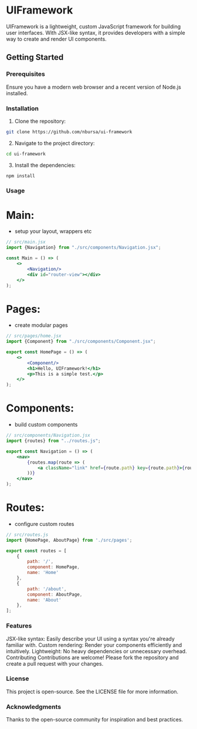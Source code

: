 # UIFramework

UIFramework is a lightweight, custom JavaScript framework for building user interfaces. With JSX-like syntax, it provides developers with a simple way to create and render UI components.

## Getting Started

### Prerequisites

Ensure you have a modern web browser and a recent version of Node.js installed.

### Installation

1. Clone the repository:
```bash
git clone https://github.com/nbursa/ui-framework
```
2. Navigate to the project directory:
```bash
cd ui-framework
```
3. Install the dependencies:
```bash
npm install
```

### Usage

# Main:
* setup your layout, wrappers etc

```jsx
// src/main.jsx
import {Navigation} from "./src/components/Navigation.jsx";

const Main = () => (
    <>
        <Navigation/>
        <div id="router-view"></div>
    </>
);
```

# Pages:
* create modular pages

```jsx
// src/pages/home.jsx
import {Component} from "./src/components/Component.jsx";

export const HomePage = () => (
    <>
        <Component/>
        <h1>Hello, UIFramework!</h1>
        <p>This is a simple test.</p>
    </>
);
```


# Components:
* build custom components

```jsx
// src/components/Navigation.jsx
import {routes} from "../routes.js";

export const Navigation = () => (
    <nav>
        {routes.map(route => (
            <a className="link" href={route.path} key={route.path}>{route.name}</a>
        ))}
    </nav>
);
```

# Routes:
* configure custom routes

```jsx
// src/routes.js
import {HomePage, AboutPage} from './src/pages';

export const routes = [
    {
        path: '/',
        component: HomePage,
        name: 'Home'
    },
    {
        path: '/about',
        component: AboutPage,
        name: 'About'
    },
];
```

### Features

JSX-like syntax: Easily describe your UI using a syntax you're already familiar with.
Custom rendering: Render your components efficiently and intuitively.
Lightweight: No heavy dependencies or unnecessary overhead.
Contributing
Contributions are welcome! Please fork the repository and create a pull request with your changes.

### License
This project is open-source. See the LICENSE file for more information.

### Acknowledgments
Thanks to the open-source community for inspiration and best practices.